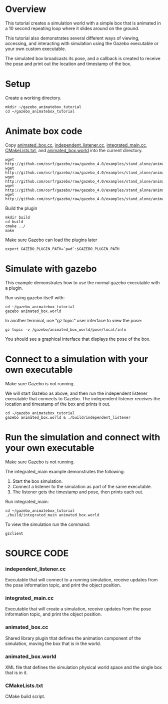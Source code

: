 # Overview

This tutorial creates a simulation world with a simple box that is animated
in a 10 second repeating loop where it slides around on the ground.

This tutorial also demonstrates several different ways of viewing,
accessing, and interacting with simulation using the Gazebo executable
or your own custom executable.

The simulated box broadcasts its pose,
and a callback is created to receive the pose
and print out the location and timestamp of the box.

# Setup

Create a working directory.

~~~
mkdir ~/gazebo_animatebox_tutorial
cd ~/gazebo_animatebox_tutorial
~~~

# Animate box code

Copy [animated_box.cc](https://github.com/osrf/gazebo/blob/gazebo_4.0/examples/stand_alone/animated_box/animated_box.cc), [independent_listener.cc](https://github.com/osrf/gazebo/blob/gazebo_4.0/examples/stand_alone/animated_box/independent_listener.cc), [integrated_main.cc](https://github.com/osrf/gazebo/blob/gazebo_4.0/examples/stand_alone/animated_box/integrated_main.cc), [CMakeLists.txt](https://github.com/osrf/gazebo/blob/gazebo_4.0/examples/stand_alone/animated_box/CMakeLists.txt), and [animated_box.world](https://github.com/osrf/gazebo/blob/gazebo_4.0/examples/stand_alone/animated_box/animated_box.world) into the current directory.

~~~
wget http://github.com/osrf/gazebo/raw/gazebo_4.0/examples/stand_alone/animated_box/animated_box.cc
wget http://github.com/osrf/gazebo/raw/gazebo_4.0/examples/stand_alone/animated_box/independent_listener.cc
wget http://github.com/osrf/gazebo/raw/gazebo_4.0/examples/stand_alone/animated_box/integrated_main.cc
wget http://github.com/osrf/gazebo/raw/gazebo_4.0/examples/stand_alone/animated_box/CMakeLists.txt
wget http://github.com/osrf/gazebo/raw/gazebo_4.0/examples/stand_alone/animated_box/animated_box.world
~~~

Build the plugin

~~~
mkdir build
cd build
cmake ../
make
~~~

Make sure Gazebo can load the plugins later

~~~
export GAZEBO_PLUGIN_PATH=`pwd`:$GAZEBO_PLUGIN_PATH
~~~

# Simulate with gazebo

This example demonstrates how to use the normal
gazebo executable with a plugin.

Run using gazebo itself with:

~~~
cd ~/gazebo_animatebox_tutorial
gazebo animated_box.world
~~~

In another terminal, use "gz topic" user interface to view the pose:

~~~
gz topic -v /gazebo/animated_box_world/pose/local/info
~~~

You should see a graphical interface that displays the pose of the box.

# Connect to a simulation with your own executable

Make sure Gazebo is not running.

We will start Gazebo as above, and then run the independent listener
executable that connects to Gazebo. The independent listener receives
the location and timestamp of the box and prints it out.

~~~
cd ~/gazebo_animatebox_tutorial
gazebo animated_box.world & ./build/independent_listener
~~~

# Run the simulation and connect with your own executable

Make sure Gazebo is not running.

The integrated_main example demonstrates the following:

1. Start the box simulation.
2. Connect a listener to the simulation as part of the same executable.
3. The listener gets the timestamp and pose, then prints each out.

Run integrated_main:

~~~
cd ~/gazebo_animatebox_tutorial
./build/integrated_main animated_box.world
~~~

To view the simulation run the command:

~~~
gzclient
~~~

# SOURCE CODE

### independent_listener.cc

  Executable that will connect to a running simulation, receive updates from the pose information topic, and print the object position.

### integrated_main.cc

  Executable that will create a simulation, receive updates from the pose information topic, and print the object position.

### animated_box.cc

  Shared library plugin that defines the animation component of the simulation, moving the box that is in the world.

### animated_box.world

  XML file that defines the simulation physical world space and the single box that is in it.

### CMakeLists.txt

  CMake build script.
